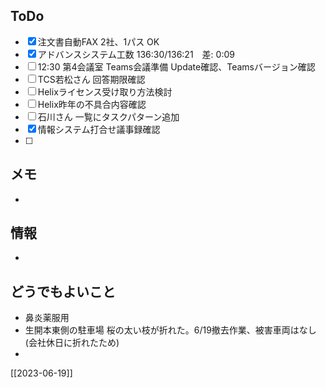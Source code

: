 ## ToDo
- [x] 注文書自動FAX 2社、1パス OK
- [x] アドバンスシステム工数 136:30/136:21　差: 0:09
- [ ] 12:30 第4会議室 Teams会議準備 Update確認、Teamsバージョン確認
- [ ] TCS若松さん 回答期限確認
- [ ] Helixライセンス受け取り方法検討
- [ ] Helix昨年の不具合内容確認
- [ ] 石川さん 一覧にタスクパターン追加
- [x] 情報システム打合せ議事録確認
- [ ] 


## メモ
- 


## 情報
- 


## どうでもよいこと
- 鼻炎薬服用
- 生開本東側の駐車場 桜の太い枝が折れた。6/19撤去作業、被害車両はなし(会社休日に折れたため)
- 


[[2023-06-19]]

